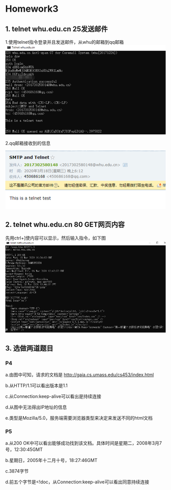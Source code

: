 # Homework3

## 1. telnet whu.edu.cn 25发送邮件
1.使用telnet指令登录并且发送邮件，从whu的邮箱到qq邮箱
![](https://github.com/dubaodan/-/blob/master/homework3/1.png)

2.qq邮箱接收到的信息

![](https://github.com/dubaodan/-/blob/master/homework3/2.png)
## 2. telnet whu.edu.cn 80 GET网页内容
先用ctrl+]使内容可以显示，然后输入指令，如下图
![](https://github.com/dubaodan/-/blob/master/homework3/3.png)


## 3. 选做两道题目
### P4
a.由图中可知，请求的文档是 http://gaia.cs.umass.edu/cs453/index.html

b.从HTTP/1.1可以看出版本是1.1

c.从Connection:keep-alive可以看出是持续连接

d.从图中无法得出IP地址的信息

e.类型是Mozilla/5.0，服务端需要浏览器类型来决定来发送不同的html文档
### P5
a.从200 OK中可以看出能够成功找到该文档。具体时间是星期二，2008年3月7号，12:30:45GMT

b.星期日，2005年十二月十号，18:27:46GMT

c.3874字节

d.前五个字节是<!doc，从Connection:keep-alive可以看出同意持续连接


